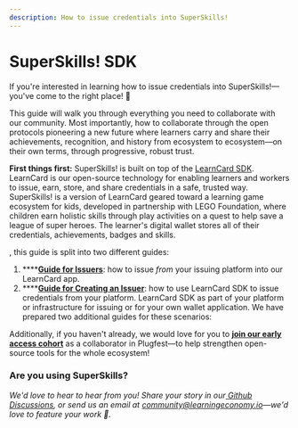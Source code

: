 ```yaml
---
description: How to issue credentials into SuperSkills!
---
```


# SuperSkills! SDK

If you're interested in learning how to issue credentials into SuperSkills!—you've come to the right place! :tada:

This guide will walk you through everything you need to collaborate with our community. Most importantly, how to collaborate through the open protocols pioneering a new future where learners carry and share their achievements, recognition, and history from ecosystem to ecosystem—on their own terms, through progressive, robust trust.

**First things first:** SuperSkills! is built on top of the [LearnCard SDK](broken-reference). LearnCard is our open-source technology for enabling learners and workers to issue, earn, store, and share credentials in a safe, trusted way. SuperSkills! is a version of LearnCard geared toward a learning game ecosystem for kids, developed in partnership with LEGO Foundation, where children earn holistic skills through play activities on a quest to help save a league of super heroes. The learner's digital wallet stores all of their credentials, achievements, badges and skills.

, this guide is split into two different guides:

1. ****[**Guide for Issuers**](../../../get-started/who-are-you/plugfest-partner/guide-for-interop-issuers/): how to issue _from_ your issuing platform into our LearnCard app.&#x20;
2. ****[**Guide for Creating an Issuer**](../../../get-started/who-are-you/plugfest-partner/guide-for-interop-issuers/creating-an-interop-issuer.md): how to use LearnCard SDK to issue credentials from your platform.  LearnCard SDK as part of your platform or infrastructure for issuing or for your own wallet application. We have prepared two additional guides for these scenarios:

Additionally, if you haven't already, we would love for you to [**join our early access cohort**](broken-reference) as a collaborator in Plugfest—to help strengthen open-source tools for the whole ecosystem!&#x20;

### **Are you using SuperSkills?**

_We'd love to hear to hear from you! Share your story in our_[ _Github Discussions_](https://github.com/learningeconomy/LearnCard/discussions/categories/show-and-tell)_, or send us an email at_ [_community@learningeconomy.io_](mailto:community@learningeconomy.io)_—we'd love to feature your work 🙌._
